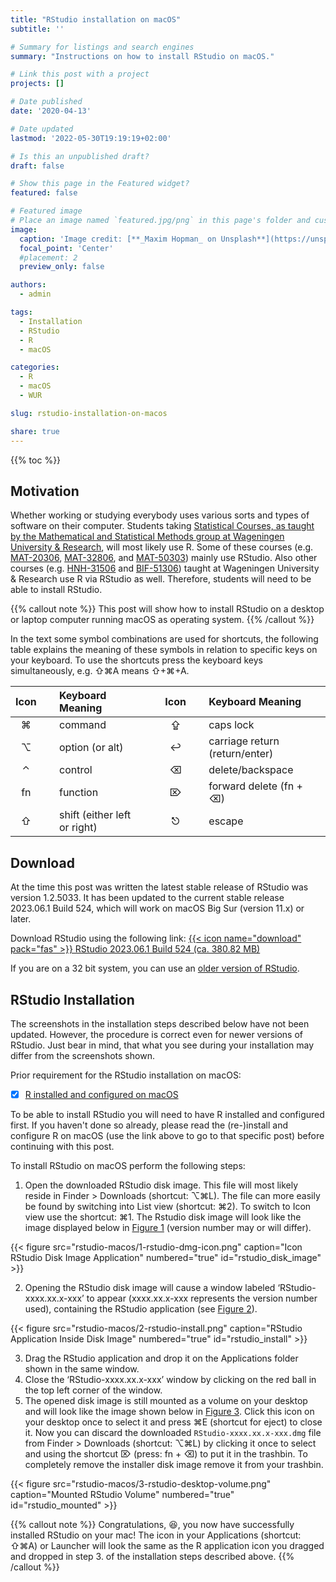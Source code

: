 ```yaml
---
title: "RStudio installation on macOS"
subtitle: ''

# Summary for listings and search engines
summary: "Instructions on how to install RStudio on macOS."

# Link this post with a project
projects: []

# Date published
date: '2020-04-13'

# Date updated
lastmod: '2022-05-30T19:19:19+02:00'

# Is this an unpublished draft?
draft: false

# Show this page in the Featured widget?
featured: false

# Featured image
# Place an image named `featured.jpg/png` in this page's folder and customize its options here.
image:
  caption: 'Image credit: [**_Maxim Hopman_ on Unsplash**](https://unsplash.com/photos/Hin-rzhOdWs)'
  focal_point: 'Center'
  #placement: 2
  preview_only: false

authors:
  - admin

tags:
  - Installation
  - RStudio
  - R
  - macOS

categories:
  - R
  - macOS
  - WUR

slug: rstudio-installation-on-macos

share: true
---
```


{{% toc %}}

## Motivation
<!--Due to the novel coronavirus (SARS-CoV-2) and its related disease :mask: COVID-19 employees and students at Wageningen University & Research are all working from home.-->

Whether working or studying everybody uses various sorts and types of software on their computer. Students taking [Statistical Courses, as taught by the Mathematical and Statistical Methods group at Wageningen University & Research](https://www.wur.nl/en/Research-Results/Research-Institutes/plant-research/biometris/Education/BSc-and-Master-Courses.htm), will most likely use R. Some of these courses (e.g. [MAT-20306](https://ssc.wur.nl/Handbook/Course/MAT-20306), [MAT-32806](https://ssc.wur.nl/Handbook/Course/MAT-32806), and [MAT-50303](https://ssc.wur.nl/Handbook/Course/MAT-50303)) mainly use RStudio. Also other courses (e.g. [HNH-31506](https://ssc.wur.nl/Handbook/Course/HNH-31506) and [BIF-51306](https://ssc.wur.nl/Handbook/2019/Course/BIF51306)) taught at Wageningen University & Research use R via RStudio as well. Therefore, students will need to be able to install RStudio.

{{% callout note %}}
This post will show how to install RStudio on a desktop or laptop computer running macOS as operating system.
{{% /callout %}}

In the text some symbol combinations are used for shortcuts, the following table explains the meaning of these symbols in relation to specific keys on your keyboard. To use the shortcuts press the keyboard keys simultaneously, e.g. &#8679;&#8984;A means &#8679;+&#8984;+A.

|  Icon   | &nbsp; | Keyboard Meaning             | &nbsp;&nbsp; |  Icon   | &nbsp; | Keyboard Meaning               |
|:-------:|:------:|:-----------------------------|:------------:|:-------:|:------:|:-------------------------------|
| &#8984; | &nbsp; | command                      | &nbsp;&nbsp; | &#8682; | &nbsp; | caps lock                      |
| &#8997; | &nbsp; | option (or alt)              | &nbsp;&nbsp; | &#8617; | &nbsp; | carriage return (return/enter) |
| &#8963; | &nbsp; | control                      | &nbsp;&nbsp; | &#9003; | &nbsp; | delete/backspace               |
| fn      | &nbsp; | function                     | &nbsp;&nbsp; | &#8998; | &nbsp; | forward delete (fn + &#9003;)  |
| &#8679; | &nbsp; | shift (either left or right) | &nbsp;&nbsp; | &#9099; | &nbsp; | escape                         |

## Download
At the time this post was written the latest stable release of RStudio was version 1.2.5033. It has been updated to the current stable release 2023.06.1 Build 524, which will work on macOS Big Sur (version 11.x) or later.

Download RStudio using the following link: [{{< icon name="download" pack="fas" >}} RStudio 2023.06.1 Build 524 (ca. 380.82 MB)](https://download1.rstudio.org/electron/macos/RStudio-2023.06.1-524.dmg)

If you are on a 32 bit system, you can use an [older version of RStudio](https://docs.posit.co/previous-versions/rstudio/).

## RStudio Installation
The screenshots in the installation steps described below have not been updated. However, the procedure is correct even for newer versions of RStudio. Just bear in mind, that what you see during your installation may differ from the screenshots shown. 

Prior requirement for the RStudio installation on macOS:

- [x] [R installed and configured on macOS](/post/2020/04/08/r-installation-macos/)

To be able to install RStudio you will need to have R installed and configured first. If you haven't done so already, please read the (re-)install and configure R on macOS (use the link above to go to that specific post) before continuing with this post.

To install RStudio on macOS perform the following steps:

1. Open the downloaded RStudio disk image. This file will most likely reside in Finder > Downloads (shortcut: &#8997;&#8984;L). The file can more easily be found by switching into List view (shortcut: &#8984;2). To switch to Icon view use the shortcut: &#8984;1. The Rstudio disk image will look like the image displayed below in [Figure 1](#figure-rstudio_disk_image) (version number may or will differ).

{{< figure src="rstudio-macos/1-rstudio-dmg-icon.png" caption="Icon RStudio Disk Image Application" numbered="true" id="rstudio_disk_image" >}}

2. Opening the RStudio disk image will cause a window labeled ‘RStudio-xxxx.xx.x-xxx’ to appear (xxxx.xx.x-xxx represents the version number used), containing the RStudio application (see [Figure 2](#figure-rstudio_install)).

{{< figure src="rstudio-macos/2-rstudio-install.png" caption="RStudio Application Inside Disk Image" numbered="true" id="rstudio_install" >}}

3. Drag the RStudio application and drop it on the Applications folder shown in the same window.
4. Close the ‘RStudio-xxxx.xx.x-xxx’ window by clicking on the red ball in the top left corner of the window.
5. The opened disk image is still mounted as a volume on your desktop and will look like the image shown below in [Figure 3](#figure-rstudio_mounted). Click this icon on your desktop once to select it and press &#8984;E (shortcut for eject) to close it. Now you can discard the downloaded `RStudio-xxxx.xx.x-xxx.dmg` file from Finder > Downloads (shortcut: &#8997;&#8984;L) by clicking it once to select and using the shortcut &#8998; (press: fn + &#9003;) to put it in the trashbin. To completely remove the installer disk image remove it from your trashbin.

{{< figure src="rstudio-macos/3-rstudio-desktop-volume.png" caption="Mounted RStudio Volume" numbered="true" id="rstudio_mounted" >}}

{{% callout note %}}
Congratulations, :satisfied:, you now have successfully installed RStudio on your mac! The icon in your Applications (shortcut: &#8679;&#8984;A) or Launcher will look the same as the R application icon you dragged and dropped in step 3. of the installation steps described above.
{{% /callout %}}
